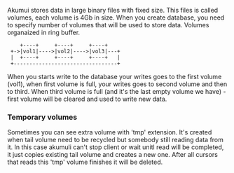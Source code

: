 Akumui stores data in large binary files with fixed size. This files is called volumes, each volume is 4Gb in size. When you create database, you need to specify number of volumes that will be used to store data. Volumes organaized in ring buffer.
```
    +----+     +----+     +----+
 +->|vol1|---->|vol2|---->|vol3|---+
 |  +----+     +----+     +----+   |
 +---------------------------------+
```
When you starts write to the database your writes goes to the first volume (vol1), when first volume is full, your writes goes to second volume and then to third. When third volume is full (and it's the last empty volume we have) - first volume will be cleared and used to write new data.

### Temporary volumes
Sometimes you can see extra volume with 'tmp' extension. It's created when tail volume need to be recycled but somebody still reading data from it. In this case akumuli can't stop client or wait unitl read will be completed, it just copies existing tail volume and creates a new one. After all cursors that reads this 'tmp' volume finishes it will be deleted.